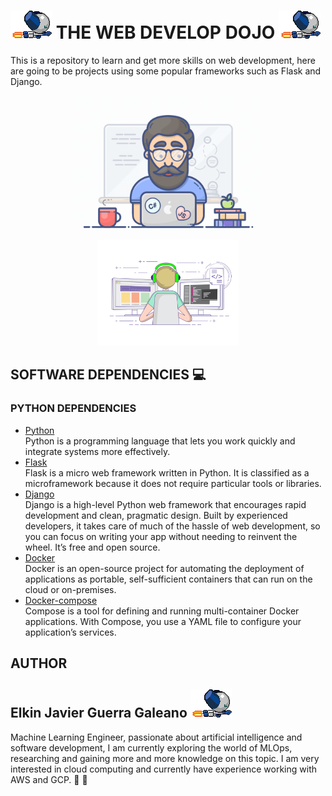 # <img src="./assets/imgs/robotboy_fly.gif"/> **THE WEB DEVELOP DOJO** <img src="./assets/imgs/robotboy_fly.gif"/>

This is a repository to learn and get more skills on web development, here are going to be projects using some popular frameworks such as Flask and Django. <br>

<p align="center">
 <img src="./assets/imgs/developer_1.gif"
      width="60%"/>
 <img src="./assets/imgs/developer_2.gif"
      width="45%"/>
</p>

## SOFTWARE DEPENDENCIES :computer:
### PYTHON DEPENDENCIES
* [Python](https://www.python.org/) <br>
Python is a programming language that lets you work quickly and integrate systems more effectively.  
* [Flask](https://flask.palletsprojects.com/en/2.0.x/) <br>
Flask is a micro web framework written in Python. It is classified as a microframework because it does not require particular tools or libraries.
* [Django](https://www.djangoproject.com/) <br>
Django is a high-level Python web framework that encourages rapid development and clean, pragmatic design. Built by experienced developers, it takes care of much of the hassle of web development, so you can focus on writing your app without needing to reinvent the wheel. It’s free and open source.
* [Docker](https://www.docker.com/) <br>
Docker is an open-source project for automating the deployment of applications as portable, self-sufficient containers that can run on the cloud or on-premises.
* [Docker-compose](https://docs.docker.com/compose/) <br>
Compose is a tool for defining and running multi-container Docker applications. With Compose, you use a YAML file to configure your application’s services.
## AUTHOR

## Elkin Javier Guerra Galeano <img src="./assets/imgs/robotboy_fly.gif"/>

Machine Learning Engineer, passionate about artificial intelligence and software development, I am currently exploring the world of MLOps, researching and gaining more and more knowledge on this topic. I am very interested in cloud computing and currently have experience working with AWS and GCP. 🐨 🚀
